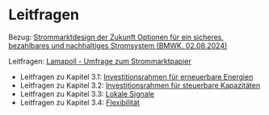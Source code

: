 # Leitfragen

Bezug: [Strommarktdesign der Zukunft Optionen für ein sicheres, bezahlbares und nachhaltiges Stromsystem (BMWK, 02.08.2024)](https://www.bmwk.de/Redaktion/DE/Publikationen/Energie/20240801-strommarktdesign-der-zukunft.pdf?\_\_blob=publicationFile\&v=10)

Leitfragen: [Lamapoll - Umfrage zum Strommarktpapier](https://survey.lamapoll.de/Umfrage-zum-Strommarktpapier)

* Leitfragen zu Kapitel 3.1: [Investitionsrahmen für erneuerbare Energien](kapitel-3-1.md)
* Leitfragen zu Kapitel 3.2: [Investitionsrahmen für steuerbare Kapazitäten](kapitel-3-2.md)
* Leitfragen zu Kapitel 3.3: [Lokale Signale](kapitel-3-3.md)
* Leitfragen zu Kapitel 3.4: [Flexibilität](kapitel-3-4.md)

